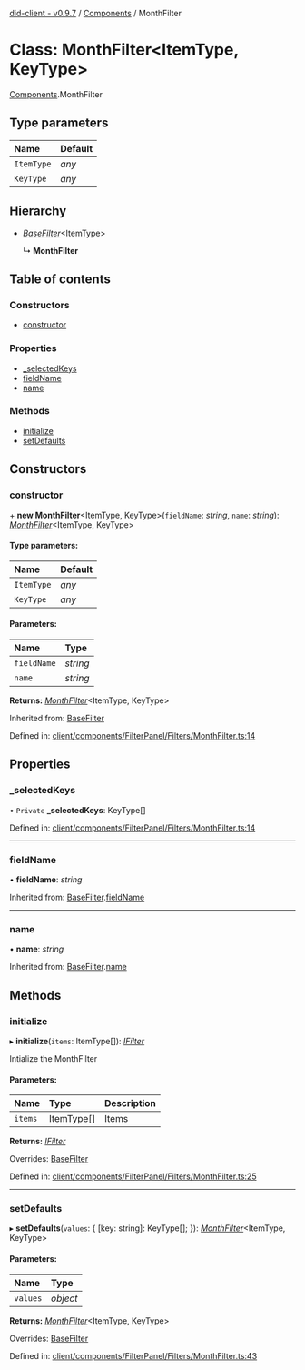 [did-client - v0.9.7](../README.md) / [Components](../modules/components.md) / MonthFilter

# Class: MonthFilter<ItemType, KeyType\>

[Components](../modules/components.md).MonthFilter

## Type parameters

Name | Default |
:------ | :------ |
`ItemType` | *any* |
`KeyType` | *any* |

## Hierarchy

* [*BaseFilter*](components.basefilter.md)<ItemType\>

  ↳ **MonthFilter**

## Table of contents

### Constructors

- [constructor](components.monthfilter.md#constructor)

### Properties

- [\_selectedKeys](components.monthfilter.md#_selectedkeys)
- [fieldName](components.monthfilter.md#fieldname)
- [name](components.monthfilter.md#name)

### Methods

- [initialize](components.monthfilter.md#initialize)
- [setDefaults](components.monthfilter.md#setdefaults)

## Constructors

### constructor

\+ **new MonthFilter**<ItemType, KeyType\>(`fieldName`: *string*, `name`: *string*): [*MonthFilter*](components.monthfilter.md)<ItemType, KeyType\>

#### Type parameters:

Name | Default |
:------ | :------ |
`ItemType` | *any* |
`KeyType` | *any* |

#### Parameters:

Name | Type |
:------ | :------ |
`fieldName` | *string* |
`name` | *string* |

**Returns:** [*MonthFilter*](components.monthfilter.md)<ItemType, KeyType\>

Inherited from: [BaseFilter](components.basefilter.md)

Defined in: [client/components/FilterPanel/Filters/MonthFilter.ts:14](https://github.com/Puzzlepart/did/blob/dev/client/components/FilterPanel/Filters/MonthFilter.ts#L14)

## Properties

### \_selectedKeys

• `Private` **\_selectedKeys**: KeyType[]

Defined in: [client/components/FilterPanel/Filters/MonthFilter.ts:14](https://github.com/Puzzlepart/did/blob/dev/client/components/FilterPanel/Filters/MonthFilter.ts#L14)

___

### fieldName

• **fieldName**: *string*

Inherited from: [BaseFilter](components.basefilter.md).[fieldName](components.basefilter.md#fieldname)

___

### name

• **name**: *string*

Inherited from: [BaseFilter](components.basefilter.md).[name](components.basefilter.md#name)

## Methods

### initialize

▸ **initialize**(`items`: ItemType[]): [*IFilter*](../interfaces/components.ifilter.md)

Intialize the MonthFilter

#### Parameters:

Name | Type | Description |
:------ | :------ | :------ |
`items` | ItemType[] | Items    |

**Returns:** [*IFilter*](../interfaces/components.ifilter.md)

Overrides: [BaseFilter](components.basefilter.md)

Defined in: [client/components/FilterPanel/Filters/MonthFilter.ts:25](https://github.com/Puzzlepart/did/blob/dev/client/components/FilterPanel/Filters/MonthFilter.ts#L25)

___

### setDefaults

▸ **setDefaults**(`values`: { [key: string]: KeyType[];  }): [*MonthFilter*](components.monthfilter.md)<ItemType, KeyType\>

#### Parameters:

Name | Type |
:------ | :------ |
`values` | *object* |

**Returns:** [*MonthFilter*](components.monthfilter.md)<ItemType, KeyType\>

Overrides: [BaseFilter](components.basefilter.md)

Defined in: [client/components/FilterPanel/Filters/MonthFilter.ts:43](https://github.com/Puzzlepart/did/blob/dev/client/components/FilterPanel/Filters/MonthFilter.ts#L43)
